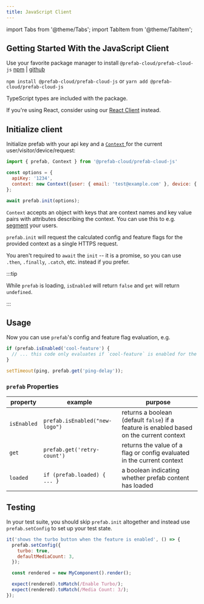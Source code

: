 ```yaml
---
title: JavaScript Client
---
```


import Tabs from '@theme/Tabs'; import TabItem from '@theme/TabItem';

## Getting Started With the JavaScript Client

Use your favorite package manager to install `@prefab-cloud/prefab-cloud-js` [npm](https://www.npmjs.com/package/@prefab-cloud/prefab-cloud-js) | [github](https://github.com/prefab-cloud/prefab-cloud-js)

`npm install @prefab-cloud/prefab-cloud-js` or `yarn add @prefab-cloud/prefab-cloud-js`

TypeScript types are included with the package.

If you're using React, consider using our [React Client] instead.

## Initialize client

Initialize prefab with your api key and a [`Context` ](./explanations/context) for the current user/visitor/device/request:

```javascript
import { prefab, Context } from '@prefab-cloud/prefab-cloud-js'

const options = {
  apiKey: '1234',
  context: new Context({user: { email: 'test@example.com' }, device: { mobile: true } })
};

await prefab.init(options);
```

`Context` accepts an object with keys that are context names and key value pairs with attributes describing the context. You can use this to e.g. [segment] your users.

`prefab.init` will request the calculated config and feature flags for the provided context as a single HTTPS request.

You aren't required to `await` the `init` -- it is a promise, so you can use `.then`, `.finally`, `.catch`, etc. instead if you prefer.

:::tip

While `prefab` is loading, `isEnabled` will return `false` and `get` will return `undefined`.

:::

## Usage

Now you can use `prefab`'s config and feature flag evaluation, e.g.


```javascript
if (prefab.isEnabled('cool-feature') {
  // ... this code only evaluates if `cool-feature` is enabled for the current context
}

setTimeout(ping, prefab.get('ping-delay'));
```

### `prefab` Properties

| property    | example                        | purpose                                                                                  |
|-------------|--------------------------------|------------------------------------------------------------------------------------------|
| `isEnabled` | `prefab.isEnabled("new-logo")` | returns a boolean (default `false`) if a feature is enabled based on the current context |
| `get`       | `prefab.get('retry-count')`    | returns the value of a flag or config evaluated in the current context                   |
| `loaded`    | `if (prefab.loaded) { ... }`   | a boolean indicating whether prefab content has loaded                                   |

## Testing

In your test suite, you should skip `prefab.init` altogether and instead use `prefab.setConfig` to set up your test state.

```javascript
it('shows the turbo button when the feature is enabled', () => {
  prefab.setConfig({
    turbo: true,
    defaultMediaCount: 3,
  });

  const rendered = new MyComponent().render();

  expect(rendered).toMatch(/Enable Turbo/);
  expect(rendered).toMatch(/Media Count: 3/);
});
```

[segment]: /docs/explanations/rules-and-segmentation
[React Client]: /docs/react
